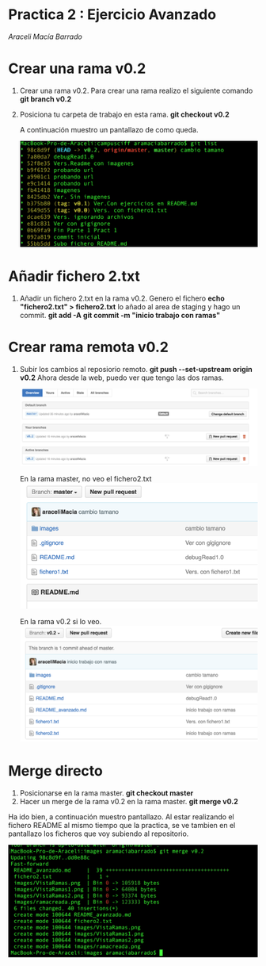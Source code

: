 # Practica 2 : Ejercicio Avanzado
*Araceli Macía Barrado*

# Crear una rama v0.2
1. Crear una rama v0.2.
	Para crear una rama realizo el siguiente comando
    **git branch v0.2**

1. Posiciona tu carpeta de trabajo en esta rama.
	**git checkout v0.2**

	A continuación muestro un pantallazo de como queda.

	![ramacreada.png](/images/ramacreada.png)

# Añadir fichero 2.txt
1. Añadir un fichero 2.txt en la rama v0.2.
	Genero el fichero
	**echo "fichero2.txt" > fichero2.txt**
	lo añado al area de staging y hago un commit.
	**git add -A**
	**git commit -m "inicio trabajo con ramas"**
# Crear rama remota v0.2
1. Subir los cambios al reposiorio remoto.
	**git push --set-upstream origin v0.2**
	Ahora desde la web, puedo ver que tengo las dos ramas.

	![VistaRamas.png](/images/VistaRamas.png)

	En la rama master, no veo el fichero2.txt
![VistaRamas1.png](/images/VistaRamas1.png)

	En la rama v0.2 si lo veo.
![VistaRamas2.png](/images/VistaRamas2.png)

# Merge directo
1. Posicionarse en la rama master.
	**git checkout master**
1. Hacer un merge de la rama v0.2 en la rama master.
	**git merge v0.2**

Ha ido bien, a continuación muestro pantallazo. Al estar realizando el fichero README al mismo tiempo que la practica, se ve tambien en el pantallazo los ficheros que voy subiendo al repositorio.
 
![MergeRama.png.png](/images/MergeRama.png)



